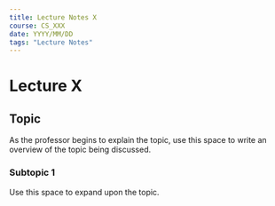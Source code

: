 ```yaml
---
title: Lecture Notes X
course: CS_XXX
date: YYYY/MM/DD
tags: "Lecture Notes"
---
```


# Lecture X
## Topic
As the professor begins to explain the topic, use this space to write an overview of the topic being discussed.

### Subtopic 1
Use this space to expand upon the topic.

